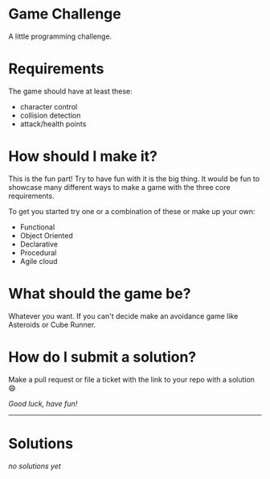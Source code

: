 # Game Challenge
A little programming challenge.

# Requirements

The game should have at least these:

- character control
- collision detection
- attack/health points

# How should I make it?

This is the fun part! Try to have fun with it is the big thing. It would be fun to 
showcase many different ways to make a game with the three core requirements.

To get you started try one or a combination of these or make up your own:

- Functional
- Object Oriented
- Declarative
- Procedural
- Agile cloud

# What should the game be?
Whatever you want. If you can't decide make an avoidance game like Asteroids or Cube Runner.

# How do I submit a solution?

Make a pull request or file a ticket with the link to your repo with a solution :smile:

_Good luck, have fun!_

---

# Solutions

_no solutions yet_

